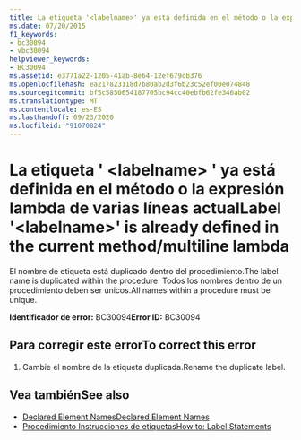 ```yaml
---
title: La etiqueta '<labelname>' ya está definida en el método o la expresión lambda de varias líneas actual
ms.date: 07/20/2015
f1_keywords:
- bc30094
- vbc30094
helpviewer_keywords:
- BC30094
ms.assetid: e3771a22-1205-41ab-8e64-12ef679cb376
ms.openlocfilehash: ea217823118d7b80ab2d3f6b23c52ef00e074848
ms.sourcegitcommit: bf5c5850654187705bc94cc40ebfb62fe346ab02
ms.translationtype: MT
ms.contentlocale: es-ES
ms.lasthandoff: 09/23/2020
ms.locfileid: "91070824"
---
```

# <a name="label-labelname-is-already-defined-in-the-current-methodmultiline-lambda"></a><span data-ttu-id="7d5a4-102">La etiqueta ' \<labelname> ' ya está definida en el método o la expresión lambda de varias líneas actual</span><span class="sxs-lookup"><span data-stu-id="7d5a4-102">Label '\<labelname>' is already defined in the current method/multiline lambda</span></span>

<span data-ttu-id="7d5a4-103">El nombre de etiqueta está duplicado dentro del procedimiento.</span><span class="sxs-lookup"><span data-stu-id="7d5a4-103">The label name is duplicated within the procedure.</span></span> <span data-ttu-id="7d5a4-104">Todos los nombres dentro de un procedimiento deben ser únicos.</span><span class="sxs-lookup"><span data-stu-id="7d5a4-104">All names within a procedure must be unique.</span></span>  
  
 <span data-ttu-id="7d5a4-105">**Identificador de error:** BC30094</span><span class="sxs-lookup"><span data-stu-id="7d5a4-105">**Error ID:** BC30094</span></span>  
  
## <a name="to-correct-this-error"></a><span data-ttu-id="7d5a4-106">Para corregir este error</span><span class="sxs-lookup"><span data-stu-id="7d5a4-106">To correct this error</span></span>  
  
1. <span data-ttu-id="7d5a4-107">Cambie el nombre de la etiqueta duplicada.</span><span class="sxs-lookup"><span data-stu-id="7d5a4-107">Rename the duplicate label.</span></span>  
  
## <a name="see-also"></a><span data-ttu-id="7d5a4-108">Vea también</span><span class="sxs-lookup"><span data-stu-id="7d5a4-108">See also</span></span>

- [<span data-ttu-id="7d5a4-109">Declared Element Names</span><span class="sxs-lookup"><span data-stu-id="7d5a4-109">Declared Element Names</span></span>](../programming-guide/language-features/declared-elements/declared-element-names.md)
- [<span data-ttu-id="7d5a4-110">Procedimiento Instrucciones de etiquetas</span><span class="sxs-lookup"><span data-stu-id="7d5a4-110">How to: Label Statements</span></span>](../programming-guide/program-structure/how-to-label-statements.md)
